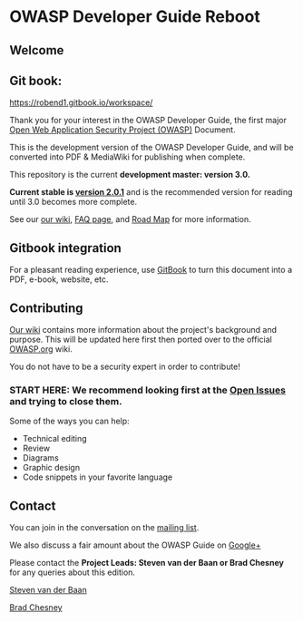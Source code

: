 # OWASP Developer Guide Reboot

## Welcome

## Git book:
https://robend1.gitbook.io/workspace/

Thank you for your interest in the OWASP Developer Guide, the first major [Open Web Application Security Project (OWASP)](https://owasp.org) Document. 

This is the development version of the OWASP Developer Guide, and will be converted into PDF & MediaWiki for publishing when complete. 

This repository is the current **development master: version 3.0.**

**Current stable is [version 2.0.1](https://github.com/OWASP/DevGuide/tree/dc5a2977a4797d9b98486417a5527b9f15d8a251/DevGuide2.0.1)** and is the recommended version for reading until 3.0 becomes more complete.

See our [our wiki](https://github.com/OWASP/DevGuide/wiki), [FAQ page](https://github.com/OWASP/DevGuide/wiki/FAQs), and [Road Map](https://github.com/OWASP/DevGuide/wiki/Road-Map) for more information.

## Gitbook integration

For a pleasant reading experience, use [GitBook](https://github.com/GitbookIO/gitbook) to turn this document into a PDF, e-book, website, etc.

## Contributing

[Our wiki](https://github.com/OWASP/DevGuide/wiki) contains more information about the project's background and purpose. This will be updated here first then ported over to the official [OWASP.org](https://owasp.org) wiki.

You do not have to be a security expert in order to contribute! 

### **START HERE:** We recommend looking first at the [Open Issues](https://github.com/OWASP/DevGuide/issues) and trying to close them.

Some of the ways you can help:

* Technical editing
* Review
* Diagrams
* Graphic design
* Code snippets in your favorite language

## Contact

You can join in the conversation on the [mailing list](https://lists.owasp.org/mailman/listinfo/owasp-guide).

We also discuss a fair amount about the OWASP Guide on [Google+](https://plus.google.com/communities/105181517914716500346)

Please contact the **Project Leads: Steven van der Baan or Brad Chesney** for any queries about this edition. 

[Steven van der Baan](mailto:steven.van.der.baan@owasp.org )

[Brad Chesney](mailto:bradchesney79@gmail.com)

